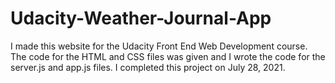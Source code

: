 # Udacity-Weather-Journal-App
I made this website for the Udacity Front End Web Development course. The code for the HTML and CSS files was given and I wrote the code for the server.js and app.js files. I completed this project on July 28, 2021.
